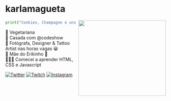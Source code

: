 # karlamagueta

<img align="right" width="274" height="237" src="https://media.giphy.com/media/CoWGqp7Q7mx8c/giphy.gif">

```python
print("Cookies, Champagne e uns codiguis!") 

```
🥑 Vegetariana   
💍 Casada com @codeshow    
📸 Fotógrafa, Designer & Tattoo Artist nas horas vagas 😀    
👶 Mãe do Erikinho 💓  
👩🏼‍💻 Comecei a aprender HTML, CSS e Javascript

[![Twitter](https://img.shields.io/badge/%F0%9F%A6%84-Twitter-00ccff)](https://twitter.com/karlamagueta) 
[![Twitch](https://img.shields.io/badge/%F0%9F%A6%84-Twitch-blueviolet)](https://www.twitch.tv/karlamag) 
[![Instagram](https://img.shields.io/badge/%F0%9F%A6%84-Instagram-ff69b4)](https://www.instagram.com/karlamagueta/)  
